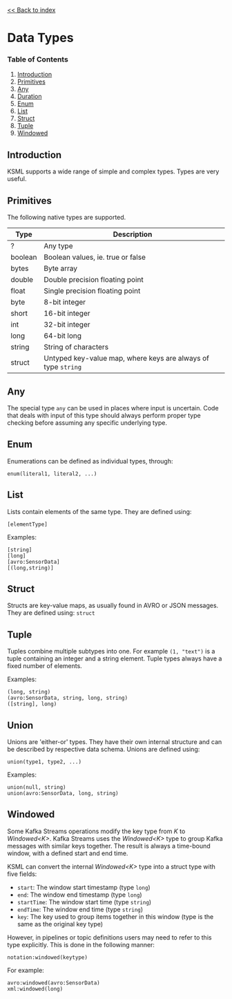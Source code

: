 [<< Back to index](index.md)

# Data Types

### Table of Contents
1. [Introduction](#introduction)
1. [Primitives](#primitives)
1. [Any](#any)
1. [Duration](#duration)
1. [Enum](#enum)
1. [List](#list)
1. [Struct](#struct)
1. [Tuple](#tuple)
1. [Windowed](#windowed)

## Introduction

KSML supports a wide range of simple and complex types.
Types are very useful.

## Primitives

The following native types are supported.

| Type    | Description                                                   |
|---------|---------------------------------------------------------------|
| ?       | Any type                                                      |
| boolean | Boolean values, ie. true or false                             |
| bytes   | Byte array                                                    |
| double  | Double precision floating point                               |
| float   | Single precision floating point                               |
| byte    | 8-bit integer                                                 |
| short   | 16-bit integer                                                |
| int     | 32-bit integer                                                |
| long    | 64-bit long                                                   |
| string  | String of characters                                          |
| struct  | Untyped key-value map, where keys are always of type `string` |

## Any

The special type `any` can be used in places where input is uncertain. Code that deals
with input of this type should always perform proper type checking before assuming
any specific underlying type.

## Enum

Enumerations can be defined as individual types, through:

```
enum(literal1, literal2, ...)
```

## List

Lists contain elements of the same type. They are defined using:
```
[elementType]
```

Examples:
```
[string]
[long]
[avro:SensorData]
[(long,string)]
```

## Struct

Structs are key-value maps, as usually found in AVRO or JSON messages. They are defined
using:
```struct```

## Tuple

Tuples combine multiple subtypes into one. For example `(1, "text")` is a tuple containing an integer and a string element.
Tuple types always have a fixed number of elements.

Examples:
```
(long, string)
(avro:SensorData, string, long, string)
([string], long)
```

## Union

Unions are 'either-or' types. They have their own internal structure and can be described
by respective data schema. Unions are defined using:

```
union(type1, type2, ...)
```

Examples:
```
union(null, string)
union(avro:SensorData, long, string)
```

## Windowed

Some Kafka Streams operations modify the key type from _K_ to _Windowed\<K>_. Kafka Streams uses the
_Windowed\<K>_ type to group Kafka messages with similar keys together. The result is always a time-bound
window, with a defined start and end time.

KSML can convert the internal _Windowed\<K>_ type into a struct type with five fields:
* `start`: The window start timestamp (type `long`)
* `end`: The window end timestamp (type `long`)
* `startTime`: The window start time (type `string`)
* `endTime`: The window end time (type `string`)
* `key`: The key used to group items together in this window (type is the same as the original key type)

However, in pipelines or topic definitions users may need to refer to this type explicitly. This
is done in the following manner:
```
notation:windowed(keytype)
```

For example:
```
avro:windowed(avro:SensorData)
xml:windowed(long)
```
